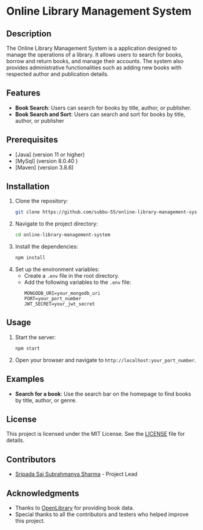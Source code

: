 # Online Library Management System

## Description
The Online Library Management System is a application designed to manage the operations of a library. It allows users to search for books, borrow and return books, and manage their accounts. The system also provides administrative functionalities such as adding new books with respected author and publication details.

## Features
- **Book Search**: Users can search for books by title, author, or publisher.
- **Book Search and Sort**: Users can search and sort for books by title, author, or publisher

## Prerequisites
- [Java] (version 11 or higher)
- [MySql] (version  8.0.40 )
- [Maven] (version 3.8.6)

## Installation
1. Clone the repository:
    ```bash
    git clone https://github.com/subbu-55/online-library-management-system.git
    ```
2. Navigate to the project directory:
    ```bash
    cd online-library-management-system
    ```
3. Install the dependencies:
    ```bash
    npm install
    ```
4. Set up the environment variables:
    - Create a `.env` file in the root directory.
    - Add the following variables to the `.env` file:
        ```plaintext
        MONGODB_URI=your_mongodb_uri
        PORT=your_port_number
        JWT_SECRET=your_jwt_secret
        ```

## Usage
1. Start the server:
    ```bash
    npm start
    ```
2. Open your browser and navigate to `http://localhost:your_port_number`.

## Examples
- **Search for a book**: Use the search bar on the homepage to find books by title, author, or genre.

## License
This project is licensed under the MIT License. See the [LICENSE](LICENSE) file for details.

## Contributors
- [Sripada Sai Subrahmanya Sharma](https://github.com/yourusername) - Project Lead

## Acknowledgments
- Thanks to [OpenLibrary](https://openlibrary.org/) for providing book data.
- Special thanks to all the contributors and testers who helped improve this project.

